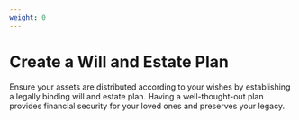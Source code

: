 ```yaml
---
weight: 0
---
```

# Create a Will and Estate Plan

Ensure your assets are distributed according to your wishes by establishing a legally binding will and estate plan. Having a well-thought-out plan provides financial security for your loved ones and preserves your legacy.